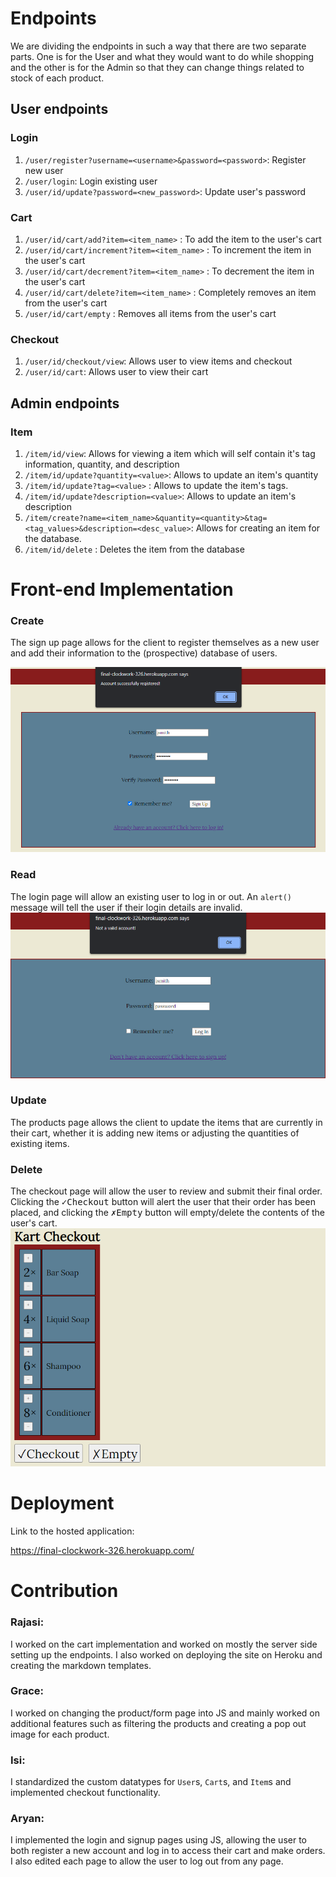 # Endpoints

We are dividing the endpoints in such a way that there are two separate parts. One is for the User and what they would want to do while shopping and the other is for the Admin so that they can change things related to stock of each product. 

## User endpoints

### Login
1. `/user/register?username=<username>&password=<password>`: Register new user
2. `/user/login`: Login existing user
3. `/user/id/update?password=<new_password>`: Update user's password

### Cart
1. `/user/id/cart/add?item=<item_name>` : To add the item to the user's cart
2. `/user/id/cart/increment?item=<item_name>` : To increment the item in the user's cart
3. `/user/id/cart/decrement?item=<item_name>` : To decrement the item in the user's cart
4. `/user/id/cart/delete?item=<item_name>` : Completely removes an item from the user's cart
5. `/user/id/cart/empty` : Removes all items from the user's cart

### Checkout
1. `/user/id/checkout/view`: Allows user to view items and checkout
2. `/user/id/cart`: Allows user to view their cart


## Admin endpoints

### Item
1. `/item/id/view`: Allows for viewing a item which will self contain it's tag information, quantity, and description
2. `/item/id/update?quantity=<value>`: Allows to update an item's quantity
3. `/item/id/update?tag=<value>` : Allows to update the item's tags.
4. `/item/id/update?description=<value>`: Allows to update an item's description
5. `/item/create?name=<item_name>&quantity=<quantity>&tag=<tag_values>&description=<desc_value>`: Allows for creating an item for the database.
6. `/item/id/delete` : Deletes the item from the database


# Front-end Implementation

### Create
The sign up page allows for the client to register themselves as a new user and add their information to the (prospective) database of users.

![<Signup>](../docs/img/frontend/signup.png "Sign up")

### Read
The login page will allow an existing user to log in or out. An `alert()` message will tell the user if their login details are invalid.
![<Login>](../docs/img/frontend/login.png "Login")

### Update
The products page allows the client to update the items that are currently in their cart, whether it is adding new items or adjusting the quantities of existing items.
![<Products>](../docs/img/frontend/product.png "Products")

### Delete
The checkout page will allow the user to review and submit their final order. Clicking the <kbd>&check;Checkout</kbd> button will alert the user that their order has been placed, and clicking the <kbd>&cross;Empty</kbd> button will empty/delete the contents of the user's cart.
![Checkout](../docs/img/frontend/checkout.png "Checkout")


# Deployment

Link to the hosted application:

 https://final-clockwork-326.herokuapp.com/


# Contribution

### Rajasi: 
I worked on the cart implementation and worked on mostly the server side setting up the endpoints. I also worked on deploying the site on Heroku and creating the markdown templates.

### Grace: 
I worked on changing the product/form page into JS and mainly worked on additional features such as filtering the products and creating a pop out image for each product.

### Isi:
I standardized the custom datatypes for `User`s, `Cart`s, and `Item`s and implemented checkout functionality.


### Aryan:
I implemented the login and signup pages using JS, allowing the user to both register a new account and log in to access their cart and make orders. I also edited each page to allow the user to log out from any page.
